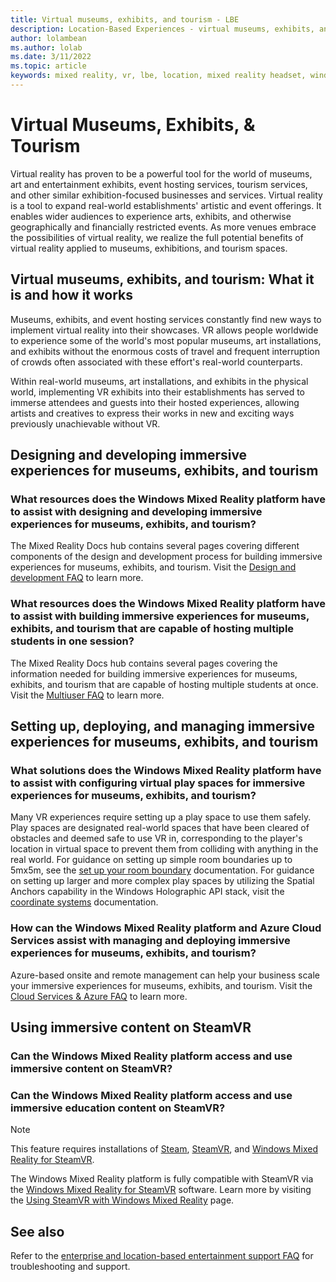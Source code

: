 ```yaml
---
title: Virtual museums, exhibits, and tourism - LBE
description: Location-Based Experiences - virtual museums, exhibits, and tourism.
author: lolambean
ms.author: lolab
ms.date: 3/11/2022
ms.topic: article
keywords: mixed reality, vr, lbe, location, mixed reality headset, windows mixed reality headset, virtual reality headset, hardware, HoloLens, multiuser, cloud services, azure, prototyping, manufacturing
---
```


# Virtual Museums, Exhibits, & Tourism

Virtual reality has proven to be a powerful tool for the world of museums, art and entertainment exhibits, event hosting services, tourism services, and other similar exhibition-focused businesses and services. Virtual reality is a tool to expand real-world establishments' artistic and event offerings. It enables wider audiences to experience arts, exhibits, and otherwise geographically and financially restricted events. As more venues embrace the possibilities of virtual reality, we realize the full potential benefits of virtual reality applied to museums, exhibitions, and tourism spaces.

## Virtual museums, exhibits, and tourism: What it is and how it works

Museums, exhibits, and event hosting services constantly find new ways to implement virtual reality into their showcases. VR allows people worldwide to experience some of the world's most popular museums, art installations, and exhibits without the enormous costs of travel and frequent interruption of crowds often associated with these effort's real-world counterparts. 

Within real-world museums, art installations, and exhibits in the physical world, implementing VR exhibits into their establishments has served to immerse attendees and guests into their hosted experiences, allowing artists and creatives to express their works in new and exciting ways previously unachievable without VR.
 
## Designing and developing immersive experiences for museums, exhibits, and tourism

### What resources does the Windows Mixed Reality platform have to assist with designing and developing immersive experiences for museums, exhibits, and tourism?

The Mixed Reality Docs hub contains several pages covering different components of the design and development process for building immersive experiences for museums, exhibits, and tourism. Visit the [Design and development FAQ](enterprise-lbe-faq.md#design-and-development-faq) to learn more.
 
### What resources does the Windows Mixed Reality platform have to assist with building immersive experiences for museums, exhibits, and tourism that are capable of hosting multiple students in one session?

The Mixed Reality Docs hub contains several pages covering the information needed for building immersive experiences for museums, exhibits, and tourism that are capable of hosting multiple students at once. Visit the [Multiuser FAQ](enterprise-lbe-faq.md#multiuser-faq) to learn more.

## Setting up, deploying, and managing immersive experiences for museums, exhibits, and tourism

### What solutions does the Windows Mixed Reality platform have to assist with configuring virtual play spaces for immersive experiences for museums, exhibits, and tourism?

Many VR experiences require setting up a play space to use them safely. Play spaces are designated real-world spaces that have been cleared of obstacles and deemed safe to use VR in, corresponding to the player's location in virtual space to prevent them from colliding with anything in the real world. For guidance on setting up simple room boundaries up to 5mx5m, see the [set up your room boundary](set-up-windows-mixed-reality.md#set-up-your-room-boundary) documentation. For guidance on setting up larger and more complex play spaces by utilizing the Spatial Anchors capability in the Windows Holographic API stack, visit the [coordinate systems](/windows/mixed-reality/design/coordinate-systems) documentation.
 
### How can the Windows Mixed Reality platform and Azure Cloud Services assist with managing and deploying immersive experiences for museums, exhibits, and tourism?

Azure-based onsite and remote management can help your business scale your immersive experiences for museums, exhibits, and tourism. Visit the [Cloud Services & Azure FAQ](enterprise-lbe-faq.md#cloud-services--azure-faq) to learn more.
 
## Using immersive content on SteamVR

### Can the Windows Mixed Reality platform access and use immersive content on SteamVR?

### Can the Windows Mixed Reality platform access and use immersive education content on SteamVR?

>[!Note] 
>This feature requires installations of [Steam](https://store.steampowered.com/about/%3Fsnr%3D1_4_4__11), [SteamVR](https://store.steampowered.com/app/250820/SteamVR/), and [Windows Mixed Reality for SteamVR](https://store.steampowered.com/app/719950/Windows_Mixed_Reality_for_SteamVR/).

The Windows Mixed Reality platform is fully compatible with SteamVR via the [Windows Mixed Reality for SteamVR](https://store.steampowered.com/app/719950/Windows_Mixed_Reality_for_SteamVR/) software. Learn more by visiting the [Using SteamVR with Windows Mixed Reality](using-steamvr-with-windows-mixed-reality.md) page.

## See also

Refer to the [enterprise and location-based entertainment support FAQ](enterprise-lbe-faq.md) for troubleshooting and support.